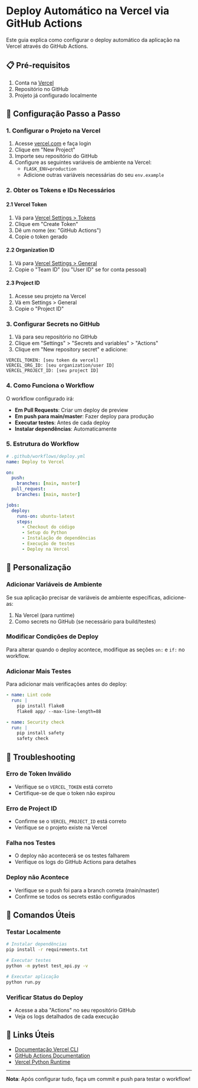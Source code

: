 # Deploy Automático na Vercel via GitHub Actions

Este guia explica como configurar o deploy automático da aplicação na Vercel através do GitHub Actions.

## 📋 Pré-requisitos

1. Conta na [Vercel](https://vercel.com)
2. Repositório no GitHub
3. Projeto já configurado localmente

## 🚀 Configuração Passo a Passo

### 1. Configurar o Projeto na Vercel

1. Acesse [vercel.com](https://vercel.com) e faça login
2. Clique em "New Project"
3. Importe seu repositório do GitHub
4. Configure as seguintes variáveis de ambiente na Vercel:
   - `FLASK_ENV=production`
   - Adicione outras variáveis necessárias do seu `env.example`

### 2. Obter os Tokens e IDs Necessários

#### 2.1 Vercel Token
1. Vá para [Vercel Settings > Tokens](https://vercel.com/account/tokens)
2. Clique em "Create Token"
3. Dê um nome (ex: "GitHub Actions")
4. Copie o token gerado

#### 2.2 Organization ID
1. Vá para [Vercel Settings > General](https://vercel.com/account)
2. Copie o "Team ID" (ou "User ID" se for conta pessoal)

#### 2.3 Project ID
1. Acesse seu projeto na Vercel
2. Vá em Settings > General
3. Copie o "Project ID"

### 3. Configurar Secrets no GitHub

1. Vá para seu repositório no GitHub
2. Clique em "Settings" > "Secrets and variables" > "Actions"
3. Clique em "New repository secret" e adicione:

```
VERCEL_TOKEN: [seu token da vercel]
VERCEL_ORG_ID: [seu organization/user ID]
VERCEL_PROJECT_ID: [seu project ID]
```

### 4. Como Funciona o Workflow

O workflow configurado irá:

- **Em Pull Requests**: Criar um deploy de preview
- **Em push para main/master**: Fazer deploy para produção
- **Executar testes**: Antes de cada deploy
- **Instalar dependências**: Automaticamente

### 5. Estrutura do Workflow

```yaml
# .github/workflows/deploy.yml
name: Deploy to Vercel

on:
  push:
    branches: [main, master]
  pull_request:
    branches: [main, master]

jobs:
  deploy:
    runs-on: ubuntu-latest
    steps:
      - Checkout do código
      - Setup do Python
      - Instalação de dependências
      - Execução de testes
      - Deploy na Vercel
```

## 🔧 Personalização

### Adicionar Variáveis de Ambiente

Se sua aplicação precisar de variáveis de ambiente específicas, adicione-as:

1. Na Vercel (para runtime)
2. Como secrets no GitHub (se necessário para build/testes)

### Modificar Condições de Deploy

Para alterar quando o deploy acontece, modifique as seções `on:` e `if:` no workflow.

### Adicionar Mais Testes

Para adicionar mais verificações antes do deploy:

```yaml
- name: Lint code
  run: |
    pip install flake8
    flake8 app/ --max-line-length=88

- name: Security check
  run: |
    pip install safety
    safety check
```

## 🚨 Troubleshooting

### Erro de Token Inválido
- Verifique se o `VERCEL_TOKEN` está correto
- Certifique-se de que o token não expirou

### Erro de Project ID
- Confirme se o `VERCEL_PROJECT_ID` está correto
- Verifique se o projeto existe na Vercel

### Falha nos Testes
- O deploy não acontecerá se os testes falharem
- Verifique os logs do GitHub Actions para detalhes

### Deploy não Acontece
- Verifique se o push foi para a branch correta (main/master)
- Confirme se todos os secrets estão configurados

## 📝 Comandos Úteis

### Testar Localmente
```bash
# Instalar dependências
pip install -r requirements.txt

# Executar testes
python -m pytest test_api.py -v

# Executar aplicação
python run.py
```

### Verificar Status do Deploy
- Acesse a aba "Actions" no seu repositório GitHub
- Veja os logs detalhados de cada execução

## 🔗 Links Úteis

- [Documentação Vercel CLI](https://vercel.com/docs/cli)
- [GitHub Actions Documentation](https://docs.github.com/en/actions)
- [Vercel Python Runtime](https://vercel.com/docs/functions/serverless-functions/runtimes/python)

---

**Nota**: Após configurar tudo, faça um commit e push para testar o workflow! 